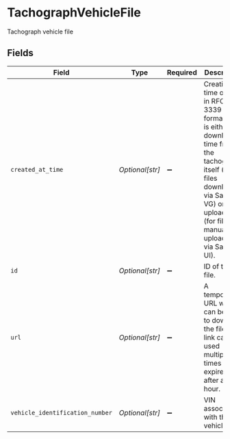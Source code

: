 # TachographVehicleFile

Tachograph vehicle file


## Fields

| Field                                                                                                                                                                                                     | Type                                                                                                                                                                                                      | Required                                                                                                                                                                                                  | Description                                                                                                                                                                                               | Example                                                                                                                                                                                                   |
| --------------------------------------------------------------------------------------------------------------------------------------------------------------------------------------------------------- | --------------------------------------------------------------------------------------------------------------------------------------------------------------------------------------------------------- | --------------------------------------------------------------------------------------------------------------------------------------------------------------------------------------------------------- | --------------------------------------------------------------------------------------------------------------------------------------------------------------------------------------------------------- | --------------------------------------------------------------------------------------------------------------------------------------------------------------------------------------------------------- |
| `created_at_time`                                                                                                                                                                                         | *Optional[str]*                                                                                                                                                                                           | :heavy_minus_sign:                                                                                                                                                                                        | Creation time of files in RFC 3339 format. This is either the download time from the tachograph itself (for files downloaded via Samsara VG) or upload time (for files manually uploaded via Samsara UI). | 2020-01-02T15:04:05Z07:00                                                                                                                                                                                 |
| `id`                                                                                                                                                                                                      | *Optional[str]*                                                                                                                                                                                           | :heavy_minus_sign:                                                                                                                                                                                        | ID of the file.                                                                                                                                                                                           | 4aff772c-a7bb-45e6-8e41-6a53e34feb83                                                                                                                                                                      |
| `url`                                                                                                                                                                                                     | *Optional[str]*                                                                                                                                                                                           | :heavy_minus_sign:                                                                                                                                                                                        | A temporary URL which can be used to download the file. The link can be used multiple times and expires after an hour.                                                                                    | https://samsara-tachograph-files.s3.us-west-2.amazonaws.com/123/456/789/4aff772c-a7bb-45e6-8e41-6a53e34feb83.ddd                                                                                          |
| `vehicle_identification_number`                                                                                                                                                                           | *Optional[str]*                                                                                                                                                                                           | :heavy_minus_sign:                                                                                                                                                                                        | VIN associated with the vehicle file.                                                                                                                                                                     | 1000000492436002                                                                                                                                                                                          |